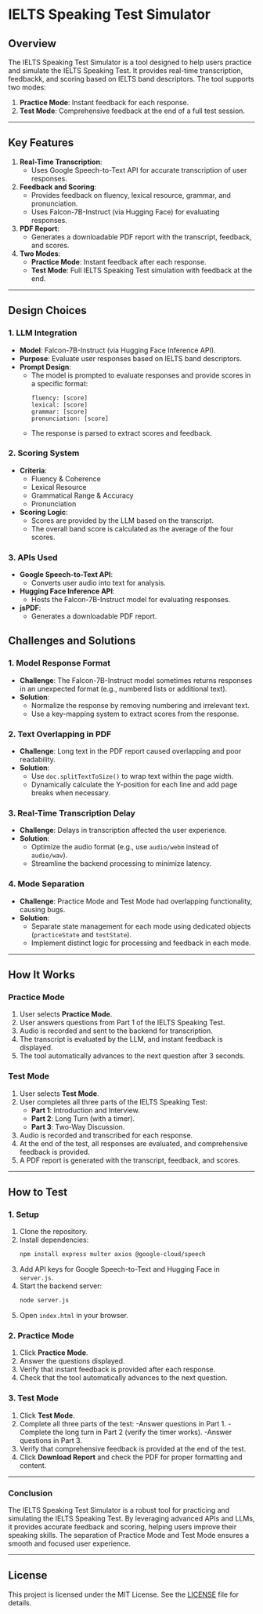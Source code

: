 # IELTS Speaking Test Simulator

## Overview
The IELTS Speaking Test Simulator is a tool designed to help users practice and simulate the IELTS Speaking Test. It provides real-time transcription, feedbackk, and scoring based on IELTS band descriptors. The tool supports two modes:
1. **Practice Mode**: Instant feedback for each response.
2. **Test Mode**: Comprehensive feedback at the end of a full test session.

---

## Key Features
1. **Real-Time Transcription**:
   - Uses Google Speech-to-Text API for accurate transcription of user responses.
2. **Feedback and Scoring**:
   - Provides feedback on fluency, lexical resource, grammar, and pronunciation.
   - Uses Falcon-7B-Instruct (via Hugging Face) for evaluating responses.
3. **PDF Report**:
   - Generates a downloadable PDF report with the transcript, feedback, and scores.
4. **Two Modes**:
   - **Practice Mode**: Instant feedback after each response.
   - **Test Mode**: Full IELTS Speaking Test simulation with feedback at the end.

---

## Design Choices

### 1. LLM Integration
- **Model**: Falcon-7B-Instruct (via Hugging Face Inference API).
- **Purpose**: Evaluate user responses based on IELTS band descriptors.
- **Prompt Design**:
  - The model is prompted to evaluate responses and provide scores in a specific format:
    ```
    fluency: [score]
    lexical: [score]
    grammar: [score]
    pronunciation: [score]
    ```
  - The response is parsed to extract scores and feedback.

### 2. Scoring System
- **Criteria**:
  - Fluency & Coherence
  - Lexical Resource
  - Grammatical Range & Accuracy
  - Pronunciation
- **Scoring Logic**:
  - Scores are provided by the LLM based on the transcript.
  - The overall band score is calculated as the average of the four scores.

### 3. APIs Used
- **Google Speech-to-Text API**:
  - Converts user audio into text for analysis.
- **Hugging Face Inference API**:
  - Hosts the Falcon-7B-Instruct model for evaluating responses.
- **jsPDF**:
  - Generates a downloadable PDF report.


## Challenges and Solutions

### 1. Model Response Format
- **Challenge**: The Falcon-7B-Instruct model sometimes returns responses in an unexpected format (e.g., numbered lists or additional text).
- **Solution**:
  - Normalize the response by removing numbering and irrelevant text.
  - Use a key-mapping system to extract scores from the response.

### 2. Text Overlapping in PDF
- **Challenge**: Long text in the PDF report caused overlapping and poor readability.
- **Solution**:
  - Use `doc.splitTextToSize()` to wrap text within the page width.
  - Dynamically calculate the Y-position for each line and add page breaks when necessary.

### 3. Real-Time Transcription Delay
- **Challenge**: Delays in transcription affected the user experience.
- **Solution**:
  - Optimize the audio format (e.g., use `audio/webm` instead of `audio/wav`).
  - Streamline the backend processing to minimize latency.

### 4. Mode Separation
- **Challenge**: Practice Mode and Test Mode had overlapping functionality, causing bugs.
- **Solution**:
  - Separate state management for each mode using dedicated objects (`practiceState` and `testState`).
  - Implement distinct logic for processing and feedback in each mode.

---

## How It Works

### Practice Mode
1. User selects **Practice Mode**.
2. User answers questions from Part 1 of the IELTS Speaking Test.
3. Audio is recorded and sent to the backend for transcription.
4. The transcript is evaluated by the LLM, and instant feedback is displayed.
5. The tool automatically advances to the next question after 3 seconds.

### Test Mode
1. User selects **Test Mode**.
2. User completes all three parts of the IELTS Speaking Test:
   - **Part 1**: Introduction and Interview.
   - **Part 2**: Long Turn (with a timer).
   - **Part 3**: Two-Way Discussion.
3. Audio is recorded and transcribed for each response.
4. At the end of the test, all responses are evaluated, and comprehensive feedback is provided.
5. A PDF report is generated with the transcript, feedback, and scores.

---

## How to Test

### 1. Setup
1. Clone the repository.
2. Install dependencies:
   ```bash
   npm install express multer axios @google-cloud/speech
     ```
3. Add API keys for Google Speech-to-Text and Hugging Face in `server.js`.
4. Start the backend server:
    ```bash
    node server.js
    ```
5. Open `index.html` in your browser.

### 2. Practice Mode
1. Click **Practice Mode**.
2. Answer the questions displayed.
3. Verify that instant feedback is provided after each response.
4. Check that the tool automatically advances to the next question.

### 3. Test Mode
1. Click **Test Mode**.
2. Complete all three parts of the test:
-Answer questions in Part 1.
-Complete the long turn in Part 2 (verify the timer works).
-Answer questions in Part 3.
3. Verify that comprehensive feedback is provided at the end of the test.
4. Click **Download Report** and check the PDF for proper formatting and content.

---

### Conclusion
The IELTS Speaking Test Simulator is a robust tool for practicing and simulating the IELTS Speaking Test. By leveraging advanced APIs and LLMs, it provides accurate feedback and scoring, helping users improve their speaking skills. The separation of Practice Mode and Test Mode ensures a smooth and focused user experience.

---

## License
This project is licensed under the MIT License. See the [LICENSE](https://github.com/SonOfTchalla/ielts-simulator/blob/main/LICENSE "License") file for details.
